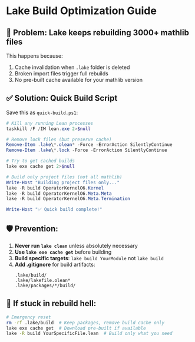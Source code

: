 # Lake Build Optimization Guide

## 🚨 **Problem**: Lake keeps rebuilding 3000+ mathlib files

This happens because:
1. Cache invalidation when `.lake` folder is deleted
2. Broken import files trigger full rebuilds 
3. No pre-built cache available for your mathlib version

## ✅ **Solution**: Quick Build Script

Save this as `quick-build.ps1`:

```powershell
# Kill any running Lean processes
taskkill /F /IM lean.exe 2>$null

# Remove lock files (but preserve cache)
Remove-Item .lake\*.olean* -Force -ErrorAction SilentlyContinue
Remove-Item .lake\*.lock -Force -ErrorAction SilentlyContinue

# Try to get cached builds
lake exe cache get 2>$null

# Build only project files (not all mathlib)
Write-Host "Building project files only..."
lake -R build OperatorKernelO6.Kernel
lake -R build OperatorKernelO6.Meta.Meta  
lake -R build OperatorKernelO6.Meta.Termination

Write-Host "✅ Quick build complete!"
```

## 🛡️ **Prevention**:

1. **Never run `lake clean`** unless absolutely necessary
2. **Use `lake exe cache get`** before building
3. **Build specific targets**: `lake build YourModule` not `lake build`
4. **Add .gitignore** for build artifacts:
   ```
   .lake/build/
   .lake/lakefile.olean*
   .lake/packages/*/build/
   ```

## 🔧 **If stuck in rebuild hell**:
```bash
# Emergency reset
rm -rf .lake/build  # Keep packages, remove build cache only
lake exe cache get  # Download pre-built if available
lake -R build YourSpecificFile.lean  # Build only what you need
```
